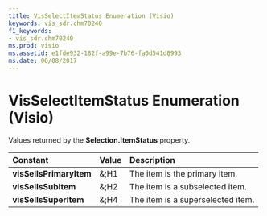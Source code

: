 ```yaml
---
title: VisSelectItemStatus Enumeration (Visio)
keywords: vis_sdr.chm70240
f1_keywords:
- vis_sdr.chm70240
ms.prod: visio
ms.assetid: e1fde932-182f-a99e-7b76-fa0d541d8993
ms.date: 06/08/2017
---
```



# VisSelectItemStatus Enumeration (Visio)

Values returned by the **Selection.ItemStatus** property.



|**Constant**|**Value**|**Description**|
|:-----|:-----|:-----|
| **visSelIsPrimaryItem**|&;H1|The item is the primary item.|
| **visSelIsSubItem**|&;H2|The item is a subselected item.|
| **visSelIsSuperItem**|&;H4|The item is a superselected item.|

